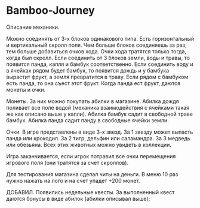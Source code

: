 # Bamboo-Journey

Описание механики.

Можно соединять от 3-х блоков одинакового типа. Есть горизонтальный и вертикальный скролл поля. Чем больше блоков соединяешь за раз, тем больше добавиться очков хода. Очки хода тратятся только тогда, когда был скролл. Если соединить от 3 блоков земли, воды и травы, то появится панда, капля и бамбук соответственно. Если соединить воду и в ячейках рядом будет бамбук, то появится дождь и у бамбука вырастит фрукт, а земля превратится в траву. Если рядом с бамбуком есть панда, то она съест этот фрукт. Когда панда ест фрукт, даются монеты и очки.

Монеты. За них можно покупать абилки в магазине. Абилка дождя поливает все поле водой (механика взаимодействия с ячейками такая же как описано выше у капли). Абилка бамбук садит в свободной траве бамбук. Абилка панда садит панду в свободные ячейки земли.

Очки. В игре представлены в виде 3-х звезд. За 1 звезду может выпасть панда или крокодил. За 2 тигр, дельфин или саламандра. За 3 медведь или обезьяна. Всех этих животных можно увидеть в коллекции. 

Игра заканчивается, если игрок потравил все очки перемещения игрового поля (они тратятся за счет скроллов).

Для тестирования магазина сделал читы на деньги. В меню 10 раз нужно нажать на лого и на счет упадет +200 монет.

ДОБАВИЛ.
Появились недельные квесты. За выполненный квест даются бонусы в виде абилок (абилки описывал выше);
